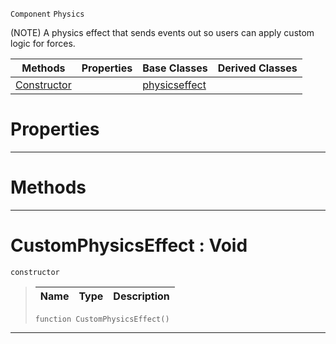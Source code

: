  `Component` `Physics`



(NOTE) A physics effect that sends events out so users can apply custom logic for forces.

|Methods|Properties|Base Classes|Derived Classes|
|---|---|---|---|
|[ Constructor](https://github.com/zeroengineteam/ZeroDocs/blob/master/code_reference/class_reference/customphysicseffect.markdown#customphysicseffect-void)| |[physicseffect](https://github.com/zeroengineteam/ZeroDocs/blob/master/code_reference/class_reference/physicseffect.markdown)| |


 #  Properties


---  
 #  Methods


---  
 #  CustomPhysicsEffect : Void

 `constructor`

> 
> |Name|Type|Description|
> |---|---|---|
> ``` lang=cpp, name=Zilch
> function CustomPhysicsEffect()
> ``` 


---  
 

 